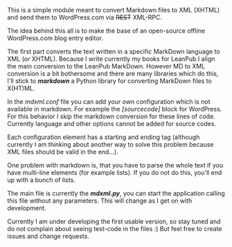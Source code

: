 This is a simple module meant to convert Markdown files to XML (XHTML) and send them to WordPress.com via ~~REST~~ XML-RPC.

The idea behind this all is to make the base of an open-source offline WordPress.com blog entry editor.

The first part converts the text written in a specific MarkDown language to XML (or XHTML).
Because I write currently my books for LeanPub I align the main conversion to the LeanPub MarkDown.
However MD to XML conversion is a bit bothersome and there are many libraries which do this, I'll stick to ***markdown*** a Python library for converting MarkDown files to X(HT)ML.

In the *mdxml.conf* file you can add your own configuration which is not available in markdown. For example the *[sourcecode]* block for WordPress. For this behavior I skip the markdown conversion for these lines of code.
Currently language and other options cannot be added for source codes.

Each configuration element has a starting and ending tag (although currently I am thinking about another way to solve this problem because XML files should be valid in the end...).

One problem with markdown is, that you have to parse the whole text if you have multi-line elements (for example lists). If you do not do this, you'll end up with a bunch of lists.

The main file is currently the ***mdxml.py***, you can start the application calling this file without any parameters.
This will change as I get on with development.

Currently I am under developing the first usable version, so stay tuned and do not complain about seeing test-code in the files :)
But feel free to create issues and change requests.